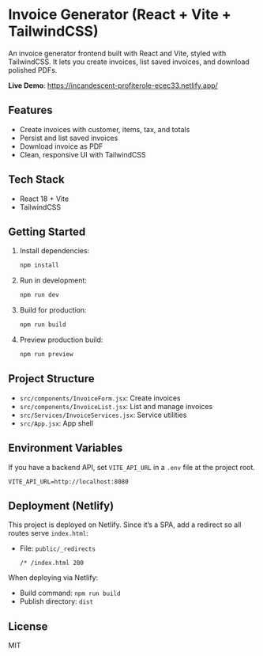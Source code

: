 # Invoice Generator (React + Vite + TailwindCSS)

An invoice generator frontend built with React and Vite, styled with TailwindCSS. It lets you create invoices, list saved invoices, and download polished PDFs.

**Live Demo**: https://incandescent-profiterole-ecec33.netlify.app/

## Features
- Create invoices with customer, items, tax, and totals
- Persist and list saved invoices
- Download invoice as PDF
- Clean, responsive UI with TailwindCSS

## Tech Stack
- React 18 + Vite
- TailwindCSS

## Getting Started
1. Install dependencies:
   ```bash
   npm install
   ```
2. Run in development:
   ```bash
   npm run dev
   ```
3. Build for production:
   ```bash
   npm run build
   ```
4. Preview production build:
   ```bash
   npm run preview
   ```

## Project Structure
- `src/components/InvoiceForm.jsx`: Create invoices
- `src/components/InvoiceList.jsx`: List and manage invoices
- `src/Services/InvoiceServices.jsx`: Service utilities
- `src/App.jsx`: App shell

## Environment Variables
If you have a backend API, set `VITE_API_URL` in a `.env` file at the project root.
```env
VITE_API_URL=http://localhost:8080
```

## Deployment (Netlify)
This project is deployed on Netlify. Since it’s a SPA, add a redirect so all routes serve `index.html`:

- File: `public/_redirects`
  ```
  /* /index.html 200
  ```

When deploying via Netlify:
- Build command: `npm run build`
- Publish directory: `dist`

## License
MIT
